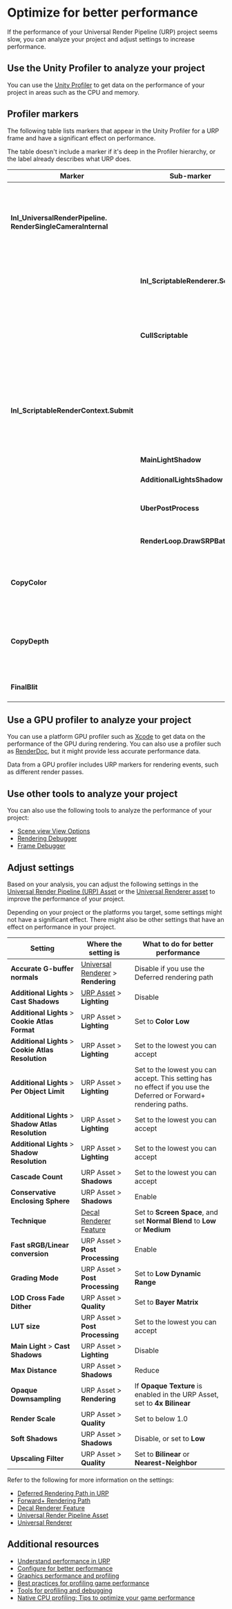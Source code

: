 # Optimize for better performance

If the performance of your Universal Render Pipeline (URP) project seems slow, you can analyze your project and adjust settings to increase performance.

## Use the Unity Profiler to analyze your project

You can use the [Unity Profiler](https://docs.unity3d.com/Manual/Profiler.html) to get data on the performance of your project in areas such as the CPU and memory.

## Profiler markers

The following table lists markers that appear in the Unity Profiler for a URP frame and have a significant effect on performance.

The table doesn't include a marker if it's deep in the Profiler hierarchy, or the label already describes what URP does.

| **Marker** | **Sub-marker** | **Description** |
|-|-|-|
| **Inl_UniversalRenderPipeline. RenderSingleCameraInternal** || URP builds a list of rendering commands in the [`ScriptableRenderContext`](https://docs.unity3d.com/ScriptReference/Rendering.ScriptableRenderContext.html), for a single camera. URP only records rendering commands in this marker, but doesn't yet execute them. The marker includes the camera name, for example **Main Camera**. |
|| **Inl_ScriptableRenderer.Setup** | URP prepares for rendering, for example preparing render textures for the camera and shadow maps. |
|| **CullScriptable** | URP generates a list of GameObjects and lights to render, and culls (excludes) any that are outside the camera's view. The time this takes depends on the number of GameObjects and lights in your scene. |
| **Inl_ScriptableRenderContext.Submit** || URP submits the list of commands in the `ScriptableRenderContext` to the graphics API. This marker might appear more than once if URP submits commands more than once per frame, or you call [`ScriptableRenderContext.Submit`](https://docs.unity3d.com/ScriptReference/Rendering.ScriptableRenderContext.Submit.html) in your own code. |
|| **MainLightShadow** | URP renders a [shadow map](https://docs.unity3d.com/Manual/shadow-mapping.html) for the main Directional Light. |
|| **AdditionalLightsShadow** | URP renders shadow maps for other lights. |
|| **UberPostProcess** | URP renders [post-processing effects](EffectList.md) you enable. This marker contains separate markers for some post-processing effects. |
|| **RenderLoop.DrawSRPBatcher** | URP uses the [Scriptable Render Pipeline Batcher](https://docs.unity3d.com/Manual/SRPBatcher.html) to render one or more batches of objects. |
| **CopyColor** || URP copies the color buffer from one render texture to another. You can disable **Opaque Texture** in the [URP Asset](universalrp-asset.md), so that URP only copies the color buffer if it needs to. |
| **CopyDepth** || URP copies the depth buffer from one render texture to another. You can disable **Depth Texture** in the [URP Asset](universalrp-asset.md) unless you need the depth texture (for example, if you use a shader that uses scene depth). |
| **FinalBlit** || URP copies a render texture to the current camera render target. |

## Use a GPU profiler to analyze your project

You can use a platform GPU profiler such as [Xcode](https://docs.unity3d.com/Manual/XcodeFrameDebuggerIntegration.html) to get data on the performance of the GPU during rendering. You can also use a profiler such as [RenderDoc](https://docs.unity3d.com/Manual/RenderDocIntegration.html), but it might provide less accurate performance data.

Data from a GPU profiler includes URP markers for rendering events, such as different render passes.

## Use other tools to analyze your project

You can also use the following tools to analyze the performance of your project:

- [Scene view View Options](https://docs.unity3d.com/Manual/ViewModes.html)
- [Rendering Debugger](features/rendering-debugger.md)
- [Frame Debugger](https://docs.unity3d.com/Manual/frame-debugger-window.html)

## Adjust settings

Based on your analysis, you can adjust the following settings in the [Universal Render Pipeline (URP) Asset](universalrp-asset.md) or the [Universal Renderer asset](urp-universal-renderer.md) to improve the performance of your project.

Depending on your project or the platforms you target, some settings might not have a significant effect. There might also be other settings that have an effect on performance in your project.

| **Setting** | **Where the setting is** | **What to do for better performance** |
| ------------------------------------------- | ------------------------------ | --------------------------------------------------------------------------- |
| **Accurate G-buffer normals** | [Universal Renderer](urp-universal-renderer.md) > **Rendering** | Disable if you use the Deferred rendering path |
| **Additional Lights** > **Cast Shadows** | [URP Asset](universalrp-asset.md) > **Lighting** | Disable |
| **Additional Lights** > **Cookie Atlas Format** | URP Asset > **Lighting** | Set to **Color Low** |
| **Additional Lights** > **Cookie Atlas Resolution** | URP Asset > **Lighting** | Set to the lowest you can accept |
| **Additional Lights** > **Per Object Limit** | URP Asset > **Lighting** | Set to the lowest you can accept. This setting has no effect if you use the Deferred or Forward+ rendering paths. |
| **Additional Lights** > **Shadow Atlas Resolution** | URP Asset > **Lighting** | Set to the lowest you can accept |
| **Additional Lights** > **Shadow Resolution** | URP Asset > **Lighting** | Set to the lowest you can accept |
| **Cascade Count** | URP Asset > **Shadows** | Set to the lowest you can accept |
| **Conservative Enclosing Sphere** | URP Asset > **Shadows** | Enable |
| **Technique** | [Decal Renderer Feature](renderer-feature-decal.md) | Set to **Screen Space**, and set **Normal Blend** to **Low** or **Medium** |
| **Fast sRGB/Linear conversion** | URP Asset > **Post Processing** | Enable |
| **Grading Mode** | URP Asset > **Post Processing** | Set to **Low Dynamic Range** |
| **LOD Cross Fade Dither** | URP Asset > **Quality** | Set to **Bayer Matrix** |
| **LUT size** | URP Asset > **Post Processing** | Set to the lowest you can accept |
| **Main Light** > **Cast Shadows** | URP Asset > **Lighting** | Disable |
| **Max Distance** | URP Asset > **Shadows** | Reduce |
| **Opaque Downsampling** | URP Asset > **Rendering** | If **Opaque Texture** is enabled in the URP Asset, set to **4x Bilinear** |
| **Render Scale** | URP Asset > **Quality** | Set to below 1.0 |
| **Soft Shadows** | URP Asset > **Shadows** | Disable, or set to **Low** |
| **Upscaling Filter** | URP Asset > **Quality** | Set to **Bilinear** or **Nearest-Neighbor** |

Refer to the following for more information on the settings:

- [Deferred Rendering Path in URP](rendering/deferred-rendering-path.md)
- [Forward+ Rendering Path](rendering/forward-plus-rendering-path.md)
- [Decal Renderer Feature](renderer-feature-decal.md)
- [Universal Render Pipeline Asset](universalrp-asset.md)
- [Universal Renderer](urp-universal-renderer.md)

## Additional resources

- [Understand performance in URP](understand-performance.md)
- [Configure for better performance](configure-for-better-performance.md)
- [Graphics performance and profiling](https://docs.unity3d.com/Manual/graphics-performance-profiling.html)
- [Best practices for profiling game performance](https://unity.com/how-to/best-practices-for-profiling-game-performance)
- [Tools for profiling and debugging](https://unity.com/how-to/profiling-and-debugging-tools)
- [Native CPU profiling: Tips to optimize your game performance](https://resources.unity.com/games/native-cpu-profiling-tips-to-optimize-your-game-performance)
